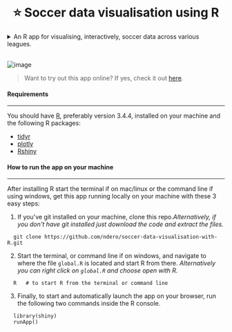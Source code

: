 <h1 align="center">⭐️ Soccer data visualisation using R  </h1>
<details><summary> An R app for visualising, interactively, soccer data across various leagues.
</summary>
 <h4>Features</h4>
<ul>
  <li>Bar graph showing team's performance over time.</li>
  <li>Pie chart visualizing head to head statistics between any two teams.</li>
  <li>Detailed summary table of each team's performance both at home and away.</li>
  <li>Most recent 15 games between the current two teams being compared.</li>
  <li>Most recent 8 games for each of the two teams being compared.</li>
  <li>Current league table standings.</li>
</ul>
</details><br>

![image](visualisation-app/images/sample.gif)

> Want to try out this app online? If yes, check it out [here](https://ndero.shinyapps.io/visualisation-app/).

#### Requirements
***
You should have [R](https://www.r-project.org/), preferably version 3.4.4, installed on your machine and the following R packages:
- [tidyr](http://dplyr.tidyverse.org/)
- [plotly](https://plot.ly/)
- [Rshiny](https://shiny.rstudio.com/)

#### How to run the app on your machine
***
 After installing R start the terminal if on mac/linux or the command line if using windows, get this app running locally on your machine with these 3 easy steps:
1. If you've git installed on your machine, clone this repo.*Alternatively, if you don't have git installed just download the code and extract the files.*
  ```
    git clone https://github.com/ndero/soccer-data-visualisation-with-R.git
  ```
2. Start the terminal, or command line if on windows, and navigate to where the file `global.R` is located and start R from there. *Alternatively you can right click on `global.R` and choose open with R.*
  ```
    R   # to start R from the terminal or command line
  ```
3. Finally, to start and automatically launch the app on your browser, run the following two commands inside the R console.
  ```
    library(shiny)
    runApp()
  ```

